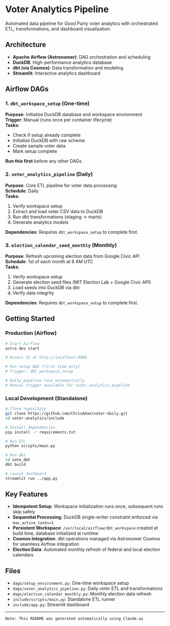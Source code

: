# Voter Analytics Pipeline

Automated data pipeline for Good Party voter analytics with orchestrated ETL, transformations, and dashboard visualization.

## Architecture

- **Apache Airflow (Astronomer)**: DAG orchestration and scheduling
- **DuckDB**: High-performance analytics database
- **dbt (via Cosmos)**: Data transformation and modeling
- **Streamlit**: Interactive analytics dashboard

## Airflow DAGs

### 1. `dbt_workspace_setup` (One-time)

**Purpose**: Initialize DuckDB database and workspace environment  
**Trigger**: Manual (runs once per container lifecycle)  
**Tasks**:

- Check if setup already complete
- Initialize DuckDB with raw schema
- Create sample voter data
- Mark setup complete

**Run this first** before any other DAGs.

### 2. `voter_analytics_pipeline` (Daily)

**Purpose**: Core ETL pipeline for voter data processing  
**Schedule**: Daily  
**Tasks**:

1. Verify workspace setup
2. Extract and load voter CSV data to DuckDB
3. Run dbt transformations (staging → marts)
4. Generate analytics models

**Dependencies**: Requires `dbt_workspace_setup` to complete first.

### 3. `election_calendar_seed_monthly` (Monthly)

**Purpose**: Refresh upcoming election data from Google Civic API  
**Schedule**: 1st of each month at 6 AM UTC  
**Tasks**:

1. Verify workspace setup
2. Generate election seed files (MIT Election Lab + Google Civic API)
3. Load seeds into DuckDB via dbt
4. Verify data integrity

**Dependencies**: Requires `dbt_workspace_setup` to complete first.

## Getting Started

### Production (Airflow)

```bash
# Start Airflow
astro dev start

# Access UI at http://localhost:8080

# Run setup DAG (first time only)
# Trigger: dbt_workspace_setup

# Daily pipeline runs automatically
# Manual trigger available for voter_analytics_pipeline
```

### Local Development (Standalone)

```bash
# Clone repository
git clone https://github.com/ChrisAdan/voter-daily.git
cd voter-analytics/include

# Install dependencies
pip install -r requirements.txt

# Run ETL
python scripts/main.py

# Run dbt
cd vote_dbt
dbt build

# Launch dashboard
streamlit run ../app.py
```

## Key Features

- **Idempotent Setup**: Workspace initialization runs once, subsequent runs skip safely
- **Sequential Processing**: DuckDB single-writer constraint enforced via `max_active_tasks=1`
- **Persistent Workspace**: `/usr/local/airflow/dbt_workspace` created at build time, database initialized at runtime
- **Cosmos Integration**: dbt operations managed via Astronomer Cosmos for seamless Airflow integration
- **Election Data**: Automated monthly refresh of federal and local election calendars

## Files

- `dags/setup_environment.py`: One-time workspace setup
- `dags/voter_analytics_pipeline.py`: Daily voter ETL and transformations
- `dags/election_calendar_monthly.py`: Monthly election data refresh
- `include/scripts/main.py`: Standalone ETL runner
- `include/app.py`: Streamlit dashboard

---

```bash
Note: This README was generated automatically using Claude.ai
```
